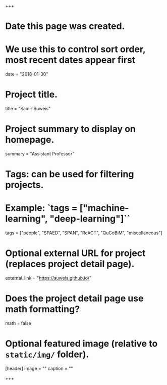 +++
# Date this page was created.
# We use this to control sort order, most recent dates appear first
date = "2018-01-30"

# Project title.
title = "Samir Suweis"

# Project summary to display on homepage.
summary = "Assistant Professor"

# Tags: can be used for filtering projects.
# Example: `tags = ["machine-learning", "deep-learning"]``
tags = ["people", "SPAED", "SPAN", "ReACT", "QuCoBiM", "miscellaneous"]

# Optional external URL for project (replaces project detail page).
external_link = "https://suweis.github.io/"

# Does the project detail page use math formatting?
math = false

# Optional featured image (relative to `static/img/` folder).
[header]
image = ""
caption = ""

+++
